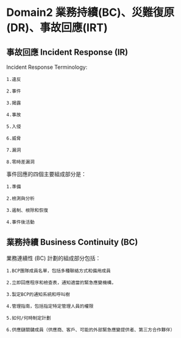 Domain2 業務持續(BC)、災難復原(DR)、事故回應(IRT)
===

事故回應 Incident Response (IR)
---

Incident Response Terminology:

    1.違反
   
    2.事件
   
    3.揭露
   
    4.事故
   
    5.入侵
   
    6.威脅
   
    7.漏洞
   
    8.零時差漏洞

事件回應的四個主要組成部分是：

    1.準備

    2.檢測與分析

    3.遏制、根除和恢復

    4.事件後活動

業務持續 Business Continuity (BC)
---

業務連續性 (BC) 計劃的組成部分包括：

    1.BCP團隊成員名單，包括多種聯絡方式和備用成員

    2.立即回應程序和檢查表，通知適當的緊急應變機構，

    3.製定BCP的通知系統和呼叫樹

    4.管理指南，包括指定特定管理人員的權限

    5.如何/何時制定計劃

    6.供應鏈關鍵成員（供應商、客戶、可能的外部緊急應變提供者、第三方合作夥伴）
